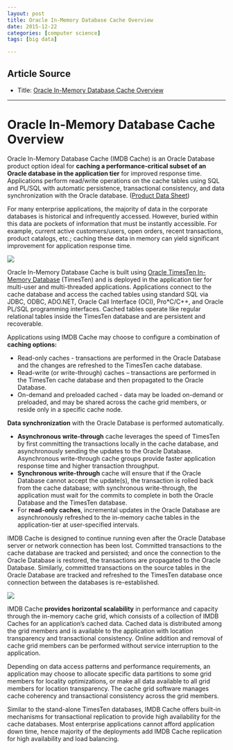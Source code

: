 ```yaml
---
layout: post
title: Oracle In-Memory Database Cache Overview
date: 2015-12-22
categories: [computer science]
tags: [big data]

---
```



## Article Source
* Title: [Oracle In-Memory Database Cache Overview](http://www.oracle.com/technetwork/products/timesten/overview/timesten-imdb-cache-101293.html)

---

# Oracle In-Memory Database Cache Overview


Oracle In-Memory Database Cache (IMDB Cache) is an Oracle Database
product option ideal for **caching a performance-critical subset of an
Oracle database in the application tier** for improved response time.
Applications perform read/write operations on the cache tables using SQL
and PL/SQL with automatic persistence, transactional consistency, and
data synchronization with the Oracle database. ([Product Data
Sheet](/technetwork/database/database-technologies/timesten/overview/ds-imdb-cache-1470955.pdf))

For many enterprise applications, the majority of data in the corporate
databases is historical and infrequently accessed. However, buried
within this data are pockets of information that must be instantly
accessible. For example, current active customers/users, open orders,
recent transactions, product catalogs, etc.; caching these data in
memory can yield significant improvement for application response time.


![](http://www.oracle.com/technetwork/database/database-technologies/timesten/overview/cache-overview-1415032.png)


Oracle In-Memory Database Cache is built using [Oracle TimesTen In-Memory Database](http://www.oracle.com/technetwork/database/database-technologies/timesten/overview/ds-timesten-imdb-129255.pdf)
(TimesTen) and is deployed in the application tier for multi-user and
multi-threaded applications. Applications connect to the cache database
and access the cached tables using standard SQL via JDBC, ODBC, ADO.NET,
Oracle Call Interface (OCI), Pro*C/C++, and Oracle PL/SQL programming
interfaces. Cached tables operate like regular relational tables inside
the TimesTen database and are persistent and recoverable.

Applications using IMDB Cache may choose to configure a combination of
**caching options:**

-   Read-only caches - transactions are performed in the Oracle Database
    and the changes are refreshed to the TimesTen cache database.
-   Read-write (or write-through) caches – transactions are performed in
    the TimesTen cache database and then propagated to the
    Oracle Database.
-   On-demand and preloaded cached - data may be loaded on-demand or
    preloaded, and may be shared across the cache grid members, or
    reside only in a specific cache node.

**Data synchronization** with the Oracle Database is performed
automatically.

-   **Asynchronous write-through** cache leverages the speed of TimesTen
    by first committing the transactions locally in the cache database,
    and asynchronously sending the updates to the Oracle Database.
    Asynchronous write-through cache groups provide faster application
    response time and higher transaction throughput.
-   **Synchronous write-through** cache will ensure that if the Oracle
    Database cannot accept the update(s), the transaction is rolled back
    from the cache database; with synchronous write-through, the
    application must wait for the commits to complete in both the Oracle
    Database and the TimesTen database.
-   For **read-only caches**, incremental updates in the Oracle Database
    are asynchronously refreshed to the in-memory cache tables in the
    application-tier at user-specified intervals.

IMDB Cache is designed to continue running even after the Oracle
Database server or network connection has been lost. Committed
transactions to the cache database are tracked and persisted; and once
the connection to the Oracle Database is restored, the transactions are
propagated to the Oracle Database. Similarly, committed transactions on
the source tables in the Oracle Database are tracked and refreshed to
the TimesTen database once connection between the databases is
re-established.


![](http://www.oracle.com/technetwork/database/database-technologies/timesten/overview/cache-grid-1415036.png)


IMDB Cache **provides horizontal scalability** in performance and
capacity through the in-memory cache grid, which consists of a
collection of IMDB Caches for an application’s cached data. Cached data
is distributed among the grid members and is available to the
application with location transparency and transactional consistency.
Online addition and removal of cache grid members can be performed
without service interruption to the application.

Depending on data access patterns and performance requirements, an
application may choose to allocate specific data partitions to some grid
members for locality optimizations, or make all data available to all
grid members for location transparency. The cache grid software manages
cache coherency and transactional consistency across the grid members.

Similar to the stand-alone TimesTen databases, IMDB Cache offers
built-in mechanisms for transactional replication to provide high
availability for the cache databases. Most enterprise applications
cannot afford application down time, hence majority of the deployments
add IMDB Cache replication for high availability and load balancing.

